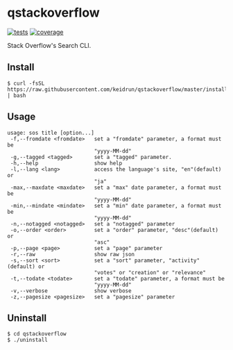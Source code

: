 # qstackoverflow

[![tests][tests]][tests-url]
[![coverage][cover]][cover-url]

Stack Overflow's Search CLI.

## Install
```
$ curl -fsSL https://raw.githubusercontent.com/keidrun/qstackoverflow/master/install | bash
```

## Usage
```
usage: sos title [option...]
 -f,--fromdate <fromdate>   set a "fromdate" parameter, a format must be
                            "yyyy-MM-dd"
 -g,--tagged <tagged>       set a "tagged" parameter.
 -h,--help                  show help
 -l,--lang <lang>           access the language's site, "en"(default) or
                            "ja"
 -max,--maxdate <maxdate>   set a "max" date parameter, a format must be
                            "yyyy-MM-dd"
 -min,--mindate <mindate>   set a "min" date parameter, a format must be
                            "yyyy-MM-dd"
 -n,--notagged <notagged>   set a "notagged" parameter
 -o,--order <order>         set a "order" parameter, "desc"(default) or
                            "asc"
 -p,--page <page>           set a "page" parameter
 -r,--raw                   show raw json
 -s,--sort <sort>           set a "sort" parameter, "activity"(default) or
                            "votes" or "creation" or "relevance"
 -t,--todate <todate>       set a "todate" parameter, a format must be
                            "yyyy-MM-dd"
 -v,--verbose               show verbose
 -z,--pagesize <pagesize>   set a "pagesize" parameter
```

## Uninstall
```
$ cd qstackoverflow
$ ./uninstall
```

[tests]:https://travis-ci.org/keidrun/qstackoverflow.svg?branch=master
[tests-url]:https://travis-ci.org/keidrun/qstackoverflow

[cover]:https://codecov.io/gh/keidrun/qstackoverflow/branch/master/graph/badge.svg
[cover-url]:https://codecov.io/gh/keidrun/qstackoverflow


